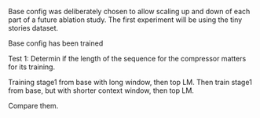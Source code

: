 Base config was deliberately chosen to allow scaling up and down of each part of a future ablation study.  The first experiment will be using the tiny stories dataset.


Base config has been trained


Test 1:
Determin if the length of the sequence for the compressor matters for its training.

Training stage1 from base with long window, then top LM.
Then train stage1 from base, but with shorter context window, then top LM.

Compare them.